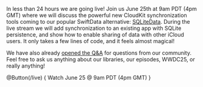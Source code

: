 In less than 24 hours we are going live! Join us June 25th at 9am PDT (4pm GMT) where we will 
discuss the powerful new CloudKit synchronization tools coming to our popular SwiftData alternative:
[SQLiteData]. During the live stream we will add synchronization to an existing app with SQLite
persistence, and show how to enable sharing of data with other iCloud users. It only takes a few 
lines of code, and it feels almost magical!

We have also already [opened the Q&A](/live) for questions from our community. Feel free to ask
us anything about our libraries, our episodes, WWDC25, or really anything!

[SQLiteData]: https://github.com/pointfreeco/sqlite-data

@Button(/live) {
  Watch June 25 @ 9am PDT (4pm GMT)
}
